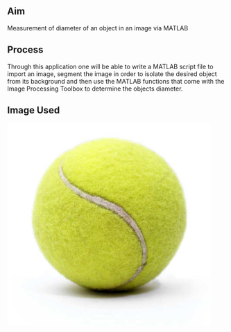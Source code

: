 ## Aim
Measurement of diameter of an object in an image via MATLAB 

## Process
Through this application one will be able to write a MATLAB script file to import an image,
segment the image in order to isolate the desired object from its background and then use the
MATLAB functions that come with the Image Processing Toolbox to determine the objects
diameter. 

## Image Used
![image used](https://github.com/souvik0306/Image-Diameter/blob/main/ball.jpg?raw=true)
